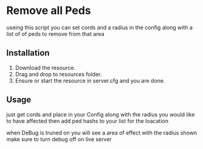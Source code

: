 # Remove all Peds 
 useing this script you can set cords and a radius in the config along with a list of of peds to remove from that area 


## Installation

1. Download the resource.
2. Drag and drop to resources folder.
3. Ensure or start the resource in server.cfg and you are done.

## Usage


just get cords and place in your Config along with the radius you would like to have affected 
then add ped hashs to your list for the loacation 

when DeBug is truned on you will see a area of effect with the radius shown  make sure to turn debug off on live server 